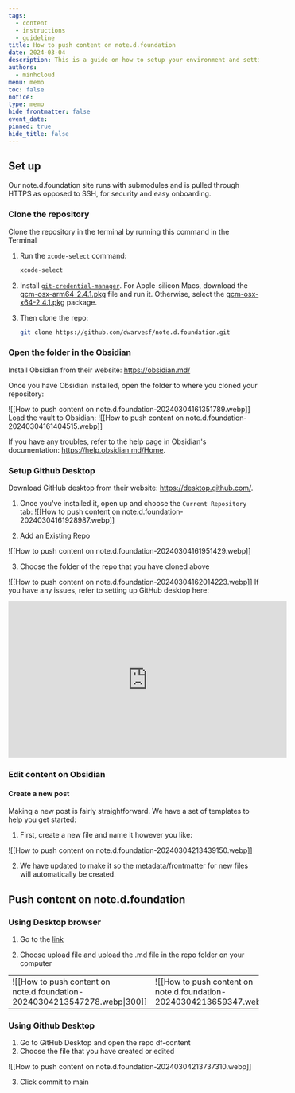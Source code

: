 ```yaml
---
tags:
  - content
  - instructions
  - guideline
title: How to push content on note.d.foundation
date: 2024-03-04
description: This is a guide on how to setup your environment and settings to push content to our notes website, note.d.foundation.
authors:
  - minhcloud
menu: memo
toc: false
notice: 
type: memo
hide_frontmatter: false
event_date: 
pinned: true
hide_title: false
---
```

## Set up

Our note.d.foundation site runs with submodules and is pulled through HTTPS as opposed to SSH, for security and easy onboarding.

### Clone the repository

Clone the repository in the terminal by running this command in the Terminal

1. Run the `xcode-select` command:

    ```sh
    xcode-select
    ```

2. Install [`git-credential-manager`](https://github.com/git-ecosystem/git-credential-manager/releases/tag/v2.4.1). For Apple-silicon Macs, download the [gcm-osx-arm64-2.4.1.pkg](https://github.com/git-ecosystem/git-credential-manager/releases/download/v2.4.1/gcm-osx-arm64-2.4.1.pkg) file and run it. Otherwise, select the [gcm-osx-x64-2.4.1.pkg](https://github.com/git-ecosystem/git-credential-manager/releases/download/v2.4.1/gcm-osx-x64-2.4.1.pkg) package.

3. Then clone the repo:

    ```sh
    git clone https://github.com/dwarvesf/note.d.foundation.git
    ```

### Open the folder in the Obsidian

Install Obsidian from their website: https://obsidian.md/

Once you have Obsidian installed, open the folder to where you cloned your repository:

![[How to push content on note.d.foundation-20240304161351789.webp]]
Load the vault to Obsidian:
![[How to push content on note.d.foundation-20240304161404515.webp]]

If you have any troubles, refer to the help page in Obsidian's documentation: https://help.obsidian.md/Home.

### Setup Github Desktop

Download GitHub desktop from their website: https://desktop.github.com/.


1. Once you've installed it, open up and choose the `Current Repository` tab:
![[How to push content on note.d.foundation-20240304161928987.webp]]

2. Add an Existing Repo

![[How to push content on note.d.foundation-20240304161951429.webp]]

3. Choose the folder of the repo that you have cloned above

![[How to push content on note.d.foundation-20240304162014223.webp]]
If you have any issues, refer to setting up GitHub desktop here:

<iframe width="560" height="315" src="https://www.youtube.com/embed/8Dd7KRpKeaE?si=3Vda7G5d1Z1unITr" title="YouTube video player" frameborder="0" allow="accelerometer; autoplay; clipboard-write; encrypted-media; gyroscope; picture-in-picture; web-share" allowfullscreen></iframe>

###  Edit content on Obsidian

#### Create a new post

Making a new post is fairly straightforward. We have a set of templates to help you get started:

1. First, create a new file and name it however you like:

![[How to push content on note.d.foundation-20240304213439150.webp]]

2. We have updated to make it so the metadata/frontmatter for new files will automatically be created.

## Push content on note.d.foundation

### Using Desktop browser

1. Go to the [link](https://github.com/dwarvesf/note.d.foundation)

2. Choose upload file and upload the .md file in the repo folder on your computer

|  |  |
| ---- | ---- |
| ![[How to push content on note.d.foundation-20240304213547278.webp\|300]]| ![[How to push content on note.d.foundation-20240304213659347.webp\|300]] |

### Using Github Desktop

1. Go to GitHub Desktop and open the repo df-content
2. Choose the file that you have created or edited

![[How to push content on note.d.foundation-20240304213737310.webp]]

3. Click commit to main
